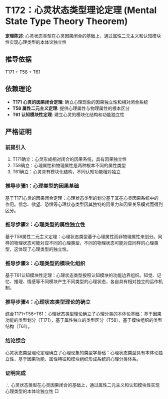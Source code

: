 # T172：心灵状态类型理论定理 (Mental State Type Theory Theorem)

**定理陈述**: 心灵状态类型在心灵因果闭合的基础上，通过属性二元主义和认知模块性实现心理类型的本体论独立性

## 推导依据
T171 + T58 + T61

## 依赖理论
- **T171 心灵的因果闭合定理**: 确立心理现象的因果独立性和相对闭合系统
- **T58 属性二元主义定理**: 提供心理属性与物理属性的根本区分
- **T61 认知模块性定理**: 建立心灵的模块化结构和功能独立性

## 严格证明

### 前提引入
1. T171确立：心灵形成相对闭合的因果系统，具有因果独立性
2. T58确立：心理属性和物理属性是两种根本不同的属性类型
3. T61确立：心灵具有模块化结构，不同认知功能相对独立

### 推导步骤1：心理类型的因果基础
基于T171心灵的因果闭合定理：心理状态类型的划分基于其在心灵因果系统中的作用。信念、欲望、恐惧等心理状态类型因其独特的因果力和因果关系模式而得到区分。

### 推导步骤2：心理类型的属性独立性
基于T58属性二元主义定理：心理状态类型基于心理属性而非物理属性来划分。同样的物理状态可能对应不同的心理类型，不同的物理状态可能对应同样的心理类型，这体现了心理类型的独立性。

### 推导步骤3：心理类型的模块化组织
基于T61认知模块性定理：心理状态类型按照认知模块的功能边界组织。知觉、记忆、推理、情感等不同模块产生不同类型的心理状态，各自具有相对独立的运作机制。

### 推导步骤4：心理状态类型理论的确立
综合T171+T58+T61：心理状态类型理论确立了心理分类的本体论基础：基于因果功能的类型划分（T171），基于属性独立的类型区分（T58），基于模块组织的类型结构（T61）。

### 结论综合
心灵状态类型理论定理确立了心理现象的类型学基础：心理状态类型具有本体论独立性，基于因果功能、属性特征和模块组织形成系统的心理分类体系。

### 证明完成
∴ 心灵状态类型在心灵因果闭合的基础上，通过属性二元主义和认知模块性实现心理类型的本体论独立性 □